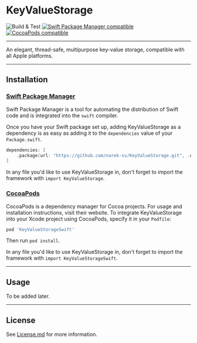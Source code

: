 # KeyValueStorage

![Build & Test](https://github.com/narek-sv/KeyValueStorage/actions/workflows/swift.yml/badge.svg)
[![Swift Package Manager compatible](https://img.shields.io/badge/Swift%20Package%20Manager-compatible-success.svg)](https://github.com/apple/swift-package-manager)
[![CocoaPods compatible](https://img.shields.io/cocoapods/v/KeyValueStorageSwift)](https://cocoapods.org/pods/KeyValueStorageSwift)

---

An elegant, thread-safe, multipurpose key-value storage, compatible with all Apple platforms.

---
## Installation

### [Swift Package Manager](https://swift.org/package-manager/)

Swift Package Manager is a tool for automating the distribution of Swift code and is integrated into the `swift` compiler. 

Once you have your Swift package set up, adding KeyValueStorage as a dependency is as easy as adding it to the `dependencies` value of your `Package.swift`.

```swift
dependencies: [
    .package(url: "https://github.com/narek-sv/KeyValueStorage.git", .upToNextMajor(from: "1.0.1"))
]
```

In any file you'd like to use KeyValueStorage in, don't forget to
import the framework with `import KeyValueStorage`.

### [CocoaPods](https://cocoapods.org)

CocoaPods is a dependency manager for Cocoa projects. For usage and installation instructions, visit their website. To integrate KeyValueStorage into your Xcode project using CocoaPods, specify it in your `Podfile`:

```ruby
pod 'KeyValueStorageSwift'
```

Then run `pod install`.

In any file you'd like to use KeyValueStorage in, don't forget to
import the framework with `import KeyValueStorageSwift`.

---
## Usage

To be added later.


---
## License

See [License.md](https://github.com/narek-sv/KeyValueStorage/blob/main/LICENSE) for more information.

